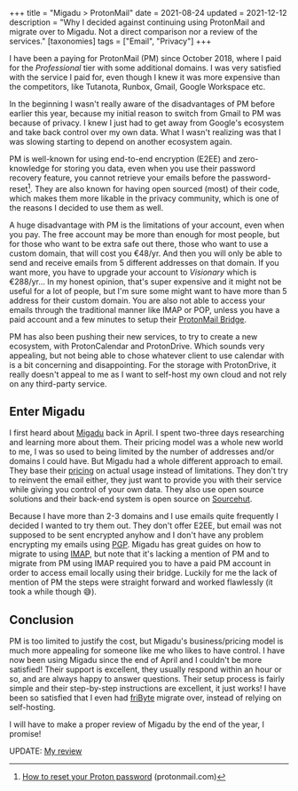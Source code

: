+++
title = "Migadu > ProtonMail"
date = 2021-08-24
updated = 2021-12-12
description = "Why I decided against continuing using ProtonMail and migrate over to Migadu. Not a direct comparison nor a review of the services."
[taxonomies]
tags = ["Email", "Privacy"] 
+++

I have been a paying for ProtonMail (PM) since October 2018, where I paid for
the _Professional_ tier with some additional domains. I was very satisfied with
the service I paid for, even though I knew it was more expensive than the
competitors, like Tutanota, Runbox, Gmail, Google Workspace etc.

In the beginning I wasn't really aware of the disadvantages of PM before earlier
this year, because my initial reason to switch from Gmail to PM was because of
privacy. I knew I just had to get away from Google's ecosystem and take back
control over my own data. What I wasn't realizing was that I was slowing
starting to depend on another ecosystem again.

PM is well-known for using end-to-end encryption (E2EE) and zero-knowledge for
storing you data, even when you use their password recovery feature, you cannot
retrieve your emails before the password-reset[^1]. They are also known for
having open sourced (most) of their code, which makes them more likable in the
privacy community, which is one of the reasons I decided to use them as well.

A huge disadvantage with PM is the limitations of your account, even when you
pay. The free account may be more than enough for most people, but for those who
want to be extra safe out there, those who want to use a custom domain, that
will cost you €48/yr. And then you will only be able to send and receive emails
from 5 different addresses on that domain. If you want more, you have to upgrade
your account to _Visionary_ which is €288/yr... In my honest opinion, that's
super expensive and it might not be useful for a lot of people, but I'm sure
some might want to have more than 5 address for their custom domain. You are
also not able to access your emails through the traditional manner like IMAP or
POP, unless you have a paid account and a few minutes to setup their [ProtonMail
Bridge][pm-bridge].

PM has also been pushing their new services, to try to create a new ecosystem,
with ProtonCalendar and ProtonDrive. Which sounds very appealing, but not being
able to chose whatever client to use calendar with is a bit concerning and
disappointing. For the storage with ProtonDrive, it really doesn't appeal to me
as I want to self-host my own cloud and not rely on any third-party service.

## Enter Migadu

I first heard about [Migadu][migadu] back in April. I spent two-three days
researching and learning more about them. Their pricing model was a whole new
world to me, I was so used to being limited by the number of addresses and/or
domains I could have. But Migadu had a whole different approach to email. They
base their [pricing](https://www.migadu.com/pricing/) on actual usage instead of
limitations. They don't try to reinvent the email either, they just want to
provide you with their service while giving you control of your own data. They
also use open source solutions and their back-end system is open source on
[Sourcehut](https://git.sr.ht/~migadu/).

Because I have more than 2-3 domains and I use emails quite frequently I decided
I wanted to try them out. They don't offer E2EE, but email was not supposed to
be sent encrypted anyhow and I don't have any problem encrypting my emails using
[PGP][pgp]. Migadu has great guides on how to migrate to using
[IMAP][imap-guide], but note that it's lacking a mention of PM and to migrate
from PM using IMAP required you to have a paid PM account in order to access
email locally using their bridge. Luckily for me the lack of mention of PM the
steps were straight forward and worked flawlessly (it took a while though 😅).

## Conclusion

PM is too limited to justify the cost, but Migadu's business/pricing model is
much more appealing for someone like me who likes to have control. I have now
been using Migadu since the end of April and I couldn't be more satisfied! Their
support is excellent, they usually respond within an hour or so, and are always
happy to answer questions. Their setup process is fairly simple and their
step-by-step instructions are excellent, it just works! I have been so satisfied
that I even had [friByte][fribyte] migrate over, instead of relying on
self-hosting.

I will have to make a proper review of Migadu by the end of the year, I promise!

UPDATE: [My review](/blog/migadu-review)

[^1]: [How to reset your Proton password](https://protonmail.com/support/knowledge-base/reset-password/) (protonmail.com)

[pm-bridge]: https://protonmail.com/bridge/
[migadu]: https://migadu.com
[pgp]: https://en.wikipedia.org/wiki/Pretty_Good_Privacy
[imap-guide]: https://www.migadu.com/guides/imapsync/
[fribyte]: https://fribyte.no
